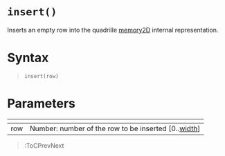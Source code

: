 # `insert()`

Inserts an empty row into the quadrille [memory2D](/docs/props#memory2d) internal representation.

# Syntax

> `insert(row)`

# Parameters

| <!-- --> | <!-- -->                                                                 |
|----------|--------------------------------------------------------------------------|
| row      | Number: number of the row to be inserted [0..[width](/docs/props#width)] |

> :ToCPrevNext